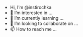 - Hi, I’m @instirochka
- 👀 I’m interested in ...
- 🌱 I’m currently learning ...
- 💞️ I’m looking to collaborate on ...
- 📫 How to reach me ...

<!---
instirochka/instirochka is a ✨ special ✨ repository because its `README.md` (this file) appears on your GitHub profile.
You can click the Preview link to take a look at your changes.
--->
